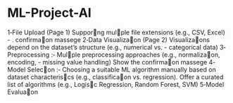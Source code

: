 # ML-Project-AI
1‐File Upload (Page 1)
Suppor􀆟ng mul􀆟ple file extensions (e.g., CSV, Excel) -
. confirma􀆟on massege
2‐Data Visualiza􀆟on (Page 2)
Visualiza􀆟ons depend on the dataset’s structure (e.g., numerical vs. -
categorical data)
3‐Preprocessing :‐
Mul􀆟ple preprocessing approaches (e.g., normaliza􀆟on, encoding, -
missing value handling)
Show the confirma􀆟on massege
4‐Model Selec􀆟on :‐
Choosing a suitable ML algorithm manually
based on dataset characteris􀆟cs (e.g., classifica􀆟on vs. regression). Offer
a curated list of algorithms (e.g., Logis􀆟c Regression, Random Forest,
SVM)
5‐Model Evalua􀆟on
